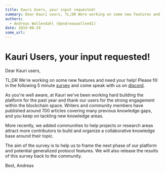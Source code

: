 ```yaml
---
title: Kauri Users, your input requested!
summary: Dear Kauri users, TL;DR Were working on some new features and need your help! Please fill in the following 5 minute survey and come speak with us on discord. As youre well aware, at Kauri weve been working hard building the platform for the past year and thank our users for the strong engagement within the blockchain space. Writers and community members have published around 700 articles covering many previous knowledge gaps, and you keep on tackling new knowledge areas. More recently, we added
authors:
  - Andreas Wallendahl (@andreaswallend1)
date: 2019-08-29
some_url: 
---
```


# Kauri Users, your input requested!


Dear Kauri users, 

TL;DR We're working on some new features and need your help! Please fill in the following 5 minute [survey](https://forms.gle/fP31aR29ab9Qgnvx6) and come speak with us on [discord](https://discord.gg/9mF8qnB).

As you're well aware, at Kauri we've been working hard building the platform for the past year and thank our users for the strong engagement within the blockchain space. Writers and community members have published around 700 articles covering many previous knowledge gaps, and you keep on tackling new knowledge areas. 

More recently, we added communities to help projects or research areas attract more contributors to build and organize a collaborative knowledge base around their topic.

The aim of the survey is to help us to frame the next phase of our platform and potential generalized protocol features. We will also release the results of this survey back to the community. 

Best,
Andreas



